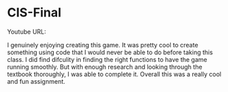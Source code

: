 # CIS-Final

Youtube URL: 

I genuinely enjoying creating this game. It was pretty cool to create something using code that I would never be able to do before taking this class. I did find difculity in finding the right functions to have the game running smoothly. But with enough research and looking through the textbook thoroughly, I was able to complete it. Overall this was a really cool and fun assignment.  
